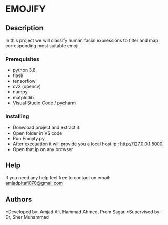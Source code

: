 # EMOJIFY

## Description

In this project we will classify human facial expressions to filter and map corresponding most suitable emoji.

### Prerequisites

* python 3.8
* flask
* tensorflow
* cv2 (opencv)
* numpy
* matplotlib
* Visual Studio Code / pycharm

### Installing

* Donwload project and extract it.
* Open folder in VS code
* Run Emojify.py
* After execuation it will provide you a local host ip : http://127.0.0.1:5000
* Open that ip on any browser


## Help
If you need any help feel free to contact on email: amjadpitafi070@gmail.com

## Authors
*Developed by: Amjad Ali, Hammad Ahmed, Prem Sagar
*Supervised by: Dr, Sher Muhammad

